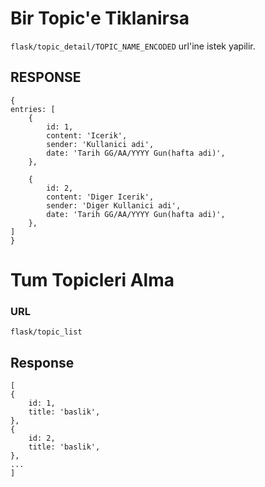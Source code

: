 # Bir Topic'e Tiklanirsa
```flask/topic_detail/TOPIC_NAME_ENCODED``` url'ine istek yapilir.

## RESPONSE

```
{
entries: [
    {
        id: 1,
        content: 'Icerik',
        sender: 'Kullanici adi',
        date: 'Tarih GG/AA/YYYY Gun(hafta adi)',
    },

    {
        id: 2,
        content: 'Diger Icerik',
        sender: 'Diger Kullanici adi',
        date: 'Tarih GG/AA/YYYY Gun(hafta adi)',
    },
]
}
```
# Tum Topicleri Alma

### URL

```flask/topic_list```

## Response

```
[
{
    id: 1,
    title: 'baslik',
},
{
    id: 2,
    title: 'baslik',
},
...
]
```

